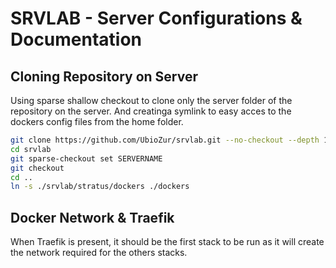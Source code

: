 # SRVLAB - Server Configurations & Documentation


## Cloning Repository on Server

Using sparse shallow checkout to clone only the server folder of the repository on the server.
And creatinga symlink to easy acces to the dockers config files from the home folder.

```bash
git clone https://github.com/UbioZur/srvlab.git --no-checkout --depth 1 --sparse srvlab
cd srvlab
git sparse-checkout set SERVERNAME
git checkout
cd ..
ln -s ./srvlab/stratus/dockers ./dockers
```

## Docker Network & Traefik

When Traefik is present, it should be the first stack to be run as it will create the network required for the others stacks.
